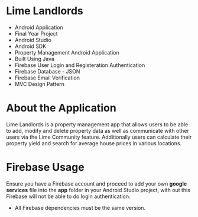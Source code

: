 # Lime Landlords
- Android Application
- Final Year Project 
- Android Studio
- Android SDK
- Property Management Android Application
- Built Using Java
- Firebase User Login and Registeration Authentication
- Firebase Database - JSON
- Firebase Email Verification
- MVC Design Pattern

# About the Application
Lime Landlords is a property management app that allows users to be able to add, modify and delete property data as well as communicate with other users via the Lime Community feature.
Additionally users can calculate their property yield and search for average house prices in various locations.

# Firebase Usage
Ensure you have a Firebase account and proceed to add your own **google services** file into the **app** folder in your Android Studio project, with out this Firebase will not be able to do login authentication.

- All Firebase dependencies must be the same version.
